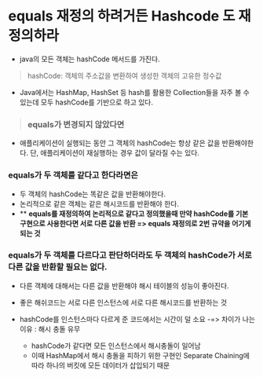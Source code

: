 # equals 재정의 하려거든 Hashcode 도 재정의하라

- java의 모든 객체는 hashCode 메서드를 가진다. 
> hashCode: 객체의 주소값을 변환하여 생성한 객체의 고유한 정수값
- Java에서는 HashMap, HashSet 등 hash를 활용한 Collection들을 자주 볼 수 있는데 모두 hashCode를 기반으로 하고 있다.

> ### equals가 변경되지 않았다면 
   - 애플리케이션이 실행되는 동안 그 객체의 hashCode는 항상 같은 값을 반환해야한다. 단, 애플리케이션이 재실행하는 경우 값이 달라질 수는 있다.
### equals가 두 객체를 같다고 한다라면은
   - 두 객체의 hashCode는 똑같은 값을 반환해야한다.
   - 논리적으로 같은 객체는 같은 해시코드를 반환해야 한다. 
   - ** **equals를 재정의하여 논리적으로 같다고 정의했을때 만약 hashCode를 기본 구현으로 사용한다면 서로 다른 값을 반환 => equals 재정의로 2번 규약을 어기게되는 것**
### equals가 두 객체를 다르다고 판단하더라도 두 객체의 hashCode가 서로 다른 값을 반환할 필요는 없다. 
   -  다른 객체에 대해서는 다른 값을 반환해야 해시 테이블의 성능이 좋아진다.
   
- 좋은 해쉬코드는 서로 다른 인스턴스에 서로 다른 해시코드를 반환하는 것 

- hashCode를 인스턴스마다 다르게 준 코드에서는 시간이 덜 소요 
-=> 차이가 나는 이유 : 해시 충돌 유무
   - hashCode가 같다면 모든 인스턴스에서 해시충돌이 일어남 
   - 이때 HashMap에서 해시 충돌을 피하기 위한 구현인 Separate Chaining에 따라 하나의 버킷에 모든 데이터가 삽입되기 때문